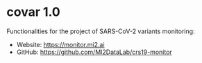 # covar 1.0

Functionalities for the project of SARS-CoV-2 variants monitoring:
* Website: <https://monitor.mi2.ai>
* GitHub: <https://github.com/MI2DataLab/crs19-monitor>
